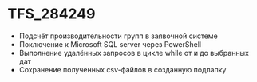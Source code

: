 # TFS_284249
- Подсчёт производительности групп в заявочной системе
- Поключение к Microsoft SQL server через PowerShell
- Выполнение удалённых запросов в цикле while от и до выбранных дат
- Сохранение полученных csv-файлов в созданную подпапку
 
